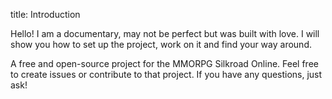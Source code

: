 title: Introduction

Hello! I am a documentary, may not be perfect but was built with love.
I will show you how to set up the project, work on it and find your way around.

A free and open-source project for the MMORPG Silkroad Online. Feel free to create issues or contribute to that project. If you have any questions, just ask!
